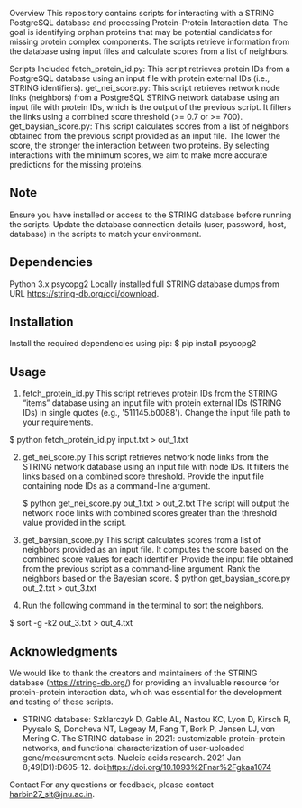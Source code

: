 Overview
This repository contains scripts for interacting with a STRING PostgreSQL database and processing Protein-Protein Interaction data. The goal is identifying orphan proteins that may be potential candidates for missing protein complex components. The scripts retrieve information from the database using input files and calculate scores from a list of neighbors.

Scripts Included
fetch_protein_id.py: This script retrieves protein IDs from a PostgreSQL database using an input file with protein external IDs (i.e., STRING identifiers).
get_nei_score.py: This script retrieves network node links (neighbors) from a PostgreSQL STRING network database using an input file with protein IDs, which is the output of the previous script. It filters the links using a combined score threshold (>= 0.7 or >= 700).
get_baysian_score.py: This script calculates scores from a list of neighbors obtained from the previous script provided as an input file. The lower the score, the stronger the interaction between two proteins. By selecting interactions with the minimum scores, we aim to make more accurate predictions for the missing proteins.

## Note
Ensure you have installed or access to the STRING database before running the scripts.
Update the database connection details (user, password, host, database) in the scripts to match your environment.

## Dependencies
Python 3.x
psycopg2
Locally installed full STRING database dumps from URL https://string-db.org/cgi/download. 

## Installation
Install the required dependencies using pip:
$ pip install psycopg2

## Usage
1. fetch_protein_id.py
This script retrieves protein IDs from the STRING “items” database using an input file with protein external IDs (STRING IDs) in single quotes (e.g., '511145.b0088'). Change the input file path to your requirements.

$ python fetch_protein_id.py input.txt > out_1.txt

2. get_nei_score.py
This script retrieves network node links from the STRING network database using an input file with node IDs. It filters the links based on a combined score threshold. Provide the input file containing node IDs as a command-line argument.

	$ python get_nei_score.py out_1.txt > out_2.txt
The script will output the network node links with combined scores greater than the threshold value provided in the script.
3. get_baysian_score.py
This script calculates scores from a list of neighbors provided as an input file. It computes the score based on the combined score values for each identifier. Provide the input file obtained from the previous script as a command-line argument. Rank the neighbors based on the Bayesian score. 
$ python get_baysian_score.py out_2.txt > out_3.txt

4. Run the following command in the terminal to sort the neighbors. 

$ sort -g -k2 out_3.txt > out_4.txt

## Acknowledgments
We would like to thank the creators and maintainers of the STRING database (https://string-db.org/) for providing an invaluable resource for protein-protein interaction data, which was essential for the development and testing of these scripts.
- STRING database: Szklarczyk D, Gable AL, Nastou KC, Lyon D, Kirsch R, Pyysalo S, Doncheva NT, Legeay M, Fang T, Bork P, Jensen LJ, von Mering C. The STRING database in 2021: customizable protein–protein networks, and functional characterization of user-uploaded gene/measurement sets. Nucleic acids research. 2021 Jan 8;49(D1):D605-12. doi:https://doi.org/10.1093%2Fnar%2Fgkaa1074 

Contact
For any questions or feedback, please contact harbin27_sit@jnu.ac.in.
